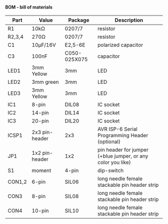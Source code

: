 #### BOM - bill of materials

Part | Value | Package | Description  
---- | ----- | ------- | -----------                            
R1     | 10kΩ           | 0207/7       | resistor                                            
R2,3,4 | 270Ω           | 0207/7       | resistor                                            
C1     | 10µF/16V       | E2,5-6E      | polarized capacitor                                 
C3     | 100nF          | C050-025X075 | capacitor                                           
LED1   | 3mm Yellow     | 3mm          | LED                              
LED2   | 3mm green      | 3mm          | LED                              
LED3   | 3mm Yellow     | 3mm          | LED                                                                                             
IC1    | 8-pin          | DIL08        | IC socket                                                            
IC2    | 14-pin         | DIL14        | IC socket                                                                     
IC3    | 20-pin         | DIL20        | IC socket                                                                     
ICSP1  | 2x3 pin-header | 2x3          | AVR ISP-6 Serial Programming Header (optional)                                 
JP1    | 1x2 pin-header | 1x2          | pin header for jumper (+blue jumper, or any color you like)                                                
S1     | moment         | 4-pin        | dip-switch                            
CON1,2 | 6-pin          | SIL06        | long needle female stackable pin header strip
CON3   | 8-pin          | SIL08        | long needle female stackable pin header strip
CON4   | 10-pin         | SIL10        | long needle female stackable pin header strip
